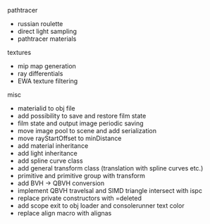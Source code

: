 pathtracer
 - russian roulette
 - direct light sampling
 - pathtracer materials

textures
 - mip map generation
 - ray differentials
 - EWA texture filtering

misc
 - materialid to obj file
 - add possibility to save and restore film state
 - film state and output image periodic saving
 - move image pool to scene and add serialization
 - move rayStartOffset to minDistance
 - add material inheritance
 - add light inheritance
 - add spline curve class
 - add general transform class (translation with spline curves etc.)
 - primitive and primitive group with transform
 - add BVH -> QBVH conversion
 - implement QBVH travelsal and SIMD triangle intersect with ispc
 - replace private constructors with =deleted
 - add scope exit to obj loader and consolerunner text color
 - replace align macro with alignas
